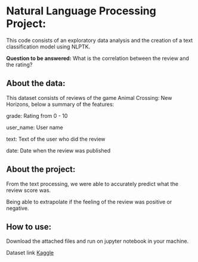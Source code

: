 # Natural Language Processing Project:

This code consists of an exploratory data analysis and the creation of a text classification model using NLPTK.

**Question to be answered:** What is the correlation between the review and the rating?

## About the data:

This dataset consists of reviews of the game Animal Crossing: New Horizons, below a summary of the features:

grade: Rating from 0 - 10

user_name: User name

text: Text of the user who did the review

date: Date when the review was published 

## About the project:

From the text processing, we were able to accurately predict what the review score was.

Being able to extrapolate if the feeling of the review was positive or negative. 

## How to use:

Download the attached files and run on jupyter notebook in your machine.

Dataset link [Kaggle](https://www.kaggle.com/jessemostipak/animal-crossing?select=user_reviews.csv) 
